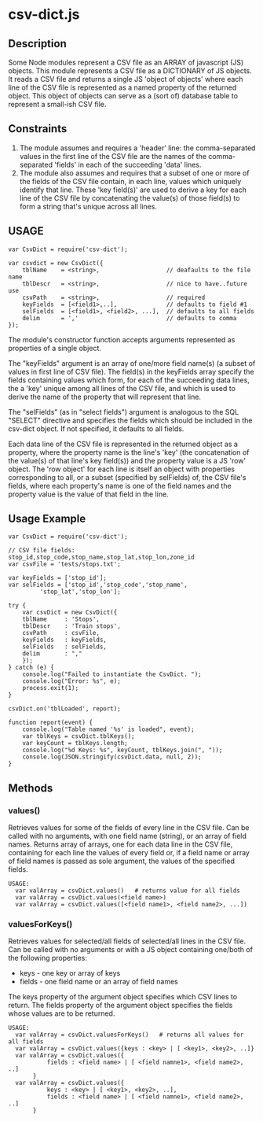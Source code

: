 # csv-dict.js

## Description

Some Node modules represent a CSV file as an ARRAY of javascript (JS)
objects.  This module represents a CSV file as a DICTIONARY of JS
objects.  It reads a CSV file and returns a single JS 'object of
objects' where each line of the CSV file is represented as a named
property of the returned object.  This object of objects can serve as
a (sort of) database table to represent a small-ish CSV file.

## Constraints

1. The module assumes and requires a 'header' line: the
   comma-separated values in the first line of the CSV file are the
   names of the comma-separated 'fields' in each of the succeeding
   'data' lines.
2. The module also assumes and requires that a subset of one or more
   of the fields of the CSV file contain, in each line, values which
   uniquely identify that line.  These 'key field(s)' are used to
   derive a key for each line of the CSV file by concatenating the
   value(s) of those field(s) to form a string that's unique across
   all lines.

## USAGE

    var CsvDict = require('csv-dict');
    
    var csvdict = new CsvDict({
        tblName    = <string>,                   // deafaults to the file name
        tblDescr   = <string>,                   // nice to have..future use
        csvPath    = <string>,                   // required
        keyFields  = [<field1>,..],              // defaults to field #1
        selFields  = [<field1>, <field2>, ...],  // defaults to all fields
        delim      = ','                         // defaults to comma
	});



The module's constructor function accepts arguments represented as
properties of a single object.

The "keyFields" argument is an array of one/more field name(s) (a
subset of values in first line of CSV file).  The field(s) in the
keyFields array specify the fields containing values which form, for
each of the succeeding data lines, the a 'key' unique among all lines
of the CSV file, and which is used to derive the name of the property
that will represent that line.

The "selFields" (as in "select fields") argument is analogous to the
SQL "SELECT" directive and specifies the fields which should be
included in the csv-dict object.  If not specified, it defaults to all
fields.

Each data line of the CSV file is represented in the returned object
as a property, where the property name is the line's 'key' (the
concatenation of the value(s) of that line's key field(s)) and the
property value is a JS 'row' object.  The 'row object' for each line
is itself an object with properties corresponding to all, or a subset
(specified by selFields) of, the CSV file's fields, where each
property's name is one of the field names and the property value is
the value of that field in the line.

## Usage Example

    var CsvDict = require('csv-dict');
    
    // CSV file fields: stop_id,stop_code,stop_name,stop_lat,stop_lon,zone_id
    var csvFile = 'tests/stops.txt';
    
    var keyFields = ['stop_id'];
    var selFields = ['stop_id','stop_code','stop_name',
    		 'stop_lat','stop_lon'];
    
    try {
        var csvDict = new CsvDict({
    	tblName     : 'Stops',
    	tblDescr    : 'Train stops',
    	csvPath     : csvFile,
    	keyFields   : keyFields,
    	selFields   : selFields,
    	delim       : ","
        });
    } catch (e) {
        console.log("Failed to instantiate the CsvDict. ");
        console.log("Error: %s", e);
        process.exit(1);
    }
    
    csvDict.on('tblLoaded', report);
    
    function report(event) {
        console.log("Table named '%s' is loaded", event);
        var tblKeys = csvDict.tblKeys();
        var keyCount = tblKeys.length;
        console.log("%d Keys: %s", keyCount, tblKeys.join(", "));
        console.log(JSON.stringify(csvDict.data, null, 2));
    }

## Methods

### values()

Retrieves values for some of the fields of every line in the CSV file.
Can be called with no arguments, with one field name (string), or an
array of field names.  Returns array of arrays, one for each data line
in the CSV file, containing for each line the values of every field
or, if a field name or array of field names is passed as sole argument,
the values of the specified fields.

    USAGE:
      var valArray = csvDict.values()   # returns value for all fields
      var valArray = csvDict.values(<field name>)
      var valArray = csvDict.values([<field name1>, <field name2>, ...])

### valuesForKeys()

Retrieves values for selected/all fields of selected/all lines in the
CSV file.  Can be called with no arguments or with a JS object
containing one/both of the following properties:

  - keys - one key or array of keys
  - fields - one field name or an array of field names

The keys property of the argument object specifies which CSV lines to
return.  The fields property of the argument object specifies the
fields whose values are to be returned.


    USAGE:
      var valArray = csvDict.valuesForKeys()   # returns all values for all fields
      var valArray = csvDict.values({keys : <key> | [ <key1>, <key2>, ..]}
      var valArray = csvDict.values({
               fields : <field name> | [ <field namne1>, <field name2>, ..]
	       }
      var valArray = csvDict.values({
               keys : <key> | [ <key1>, <key2>, ..],
               fields : <field name> | [ <field namne1>, <field name2>, ..]
	       }

